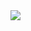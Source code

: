 <img src="https://capsule-render.vercel.app/api?type=waving&color=88D7F2&height=170&section=header&text=Hyeon&fontSize=70&fontAlign=77&fontColor=FFFFFF" />

